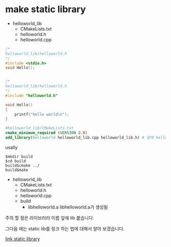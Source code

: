 # make static library 

- helloworld_lib
    - CMakeLists.txt
    - helloworld.h
    - helloworld.cpp

```c 
/*
helloworld_lib/helloworld.h
*/
#include <stdio.h>
void Hello();
```

```c

/*
helloworld_lib/helloworld.h
*/
#include "helloworld.h"

void Hello()
{
    printf("hello world\n");
}
```

```cmake 
#helloworld_lib/CMakeLists.txt
cmake_minimum_required (VERSION 2.8)
add_library(helloworld helloworld_lib.cpp helloworld_lib.h) # 앞에 hellworld가 static lib 이름 
```

usally 

```shell 
$mkdir build 
$cd build 
build$cmake ../
build$make 
```

- helloworld_lib
    - CMakeLists.txt
    - helloworld.h
    - helloworld.cpp
    - build
        - libhelloworld.a 
libhelloworld.a가 생성됨 

주의 할 점은 라이브러리 이름 앞에 lib 붙습니다.

그다음 에는 static lib를 링크 하는 법에 대해서 알아 보겠습니다.


[link static library](link_static_library)